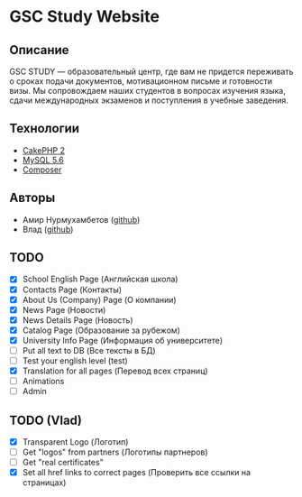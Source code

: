 # GSC Study Website

## Описание

GSC STUDY — образовательный центр, где вам не придется переживать о сроках подачи документов, мотивационном письме и готовности визы. Мы сопровождаем наших студентов в вопросах изучения языка, сдачи международных экзаменов и поступления в учебные заведения.

## Технологии

- [CakePHP 2](http://book.cakephp.org/2.0/en/index.html)
- [MySQL 5.6](https://dev.mysql.com/doc/refman/5.6/en/)
- [Composer](https://getcomposer.org/)

## Авторы

- Амир Нурмухамбетов ([github](https://github.com/Hereugo))
- Влад ([github](https://github.com/hectoxor))


## TODO

- [x] School English Page (Английская школа)
- [x] Contacts Page (Контакты)
- [x] About Us (Company) Page (О компании)
- [x] News Page (Новости)
- [x] News Details Page (Новость)
- [x] Catalog Page (Образование за рубежом)
- [x] University Info Page (Информация об университете)
- [ ] Put all text to DB (Все тексты в БД)
- [ ] Test your english level (test)
- [x] Translation for all pages (Перевод всех страниц)
- [ ] Animations
- [ ] Admin

## TODO (Vlad)

- [x] Transparent Logo (Логотип)
- [ ] Get "logos" from partners (Логотипы партнеров)
- [ ] Get "real certificates"
- [x] Set all href links to correct pages (Проверить все ссылки на страницах)
